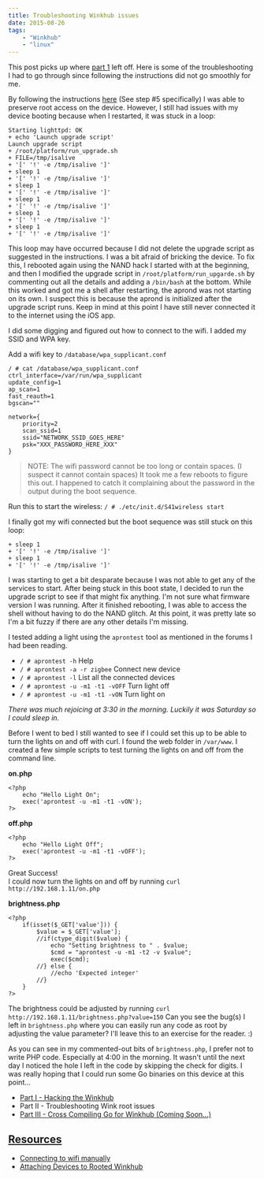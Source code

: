 ```yaml
---
title: Troubleshooting Winkhub issues
date: 2015-08-26
tags:
    - "Winkhub"
    - "linux"
---
```


This post picks up where [part 1](/post/hacking-the-winkhub-part-1) left off. Here is some of the troubleshooting I had to go through since following the instructions did not go smoothly for me.
<!--more-->

By following the instructions [here](http://www.rootwink.com/viewtopic.php?f=6&t=4) (See step #5 specifically) I was able to preserve root access on the device. However, I still had issues with my device booting because when I restarted, it was stuck in a loop:

```
Starting lighttpd: OK
+ echo 'Launch upgrade script'
Launch upgrade script
+ /root/platform/run_upgrade.sh
+ FILE=/tmp/isalive
+ '[' '!' -e /tmp/isalive ']'
+ sleep 1
+ '[' '!' -e /tmp/isalive ']'
+ sleep 1
+ '[' '!' -e /tmp/isalive ']'
+ sleep 1
+ '[' '!' -e /tmp/isalive ']'
+ sleep 1
+ '[' '!' -e /tmp/isalive ']'
+ sleep 1
+ '[' '!' -e /tmp/isalive ']'
```

This loop may have occurred because I did not delete the upgrade script as suggested in the instructions. I was a bit afraid of bricking the device. To fix this, I rebooted again using the NAND hack I started with at the beginning, and then I modified the upgrade script in `/root/platform/run_upgarde.sh` by commenting out all the details and adding a `/bin/bash` at the bottom. While this worked and got me a shell after restarting, the aprond was not starting on its own. I suspect this is because the aprond is initialized after the upgrade script runs. Keep in mind at this point I have still never connected it to the internet using the iOS app.

I did some digging and figured out how to connect to the wifi. I added my SSID and WPA key.

Add a wifi key to `/database/wpa_supplicant.conf`

```
/ # cat /database/wpa_supplicant.conf
ctrl_interface=/var/run/wpa_supplicant
update_config=1
ap_scan=1
fast_reauth=1
bgscan=""

network={
    priority=2
    scan_ssid=1
    ssid="NETWORK_SSID_GOES_HERE"
    psk="XXX_PASSWORD_HERE_XXX"
}
```

> NOTE: The wifi password cannot be too long or contain spaces. (I suspect it cannot contain spaces) It took me a few reboots to figure this out. I happened to catch it complaining about the password in the output during the boot sequence. 

Run this to start the wireless: `/ # ./etc/init.d/S41wireless start`

I finally got my wifi connected but the boot sequence was still stuck on this loop:

```
+ sleep 1
+ '[' '!' -e /tmp/isalive ']'
+ sleep 1
+ '[' '!' -e /tmp/isalive ']'
```

I was starting to get a bit desparate because I was not able to get any of the services to start. After being stuck in this boot state, I decided to run the upgrade script to see if that might fix anything. I'm not sure what firmware version I was running. After it finished rebooting, I was able to access the shell without having to do the NAND glitch. At this point, it was pretty late so I'm a bit fuzzy if there are any other details I'm missing.

I tested adding a light using the `aprontest` tool as mentioned in the forums I had been reading.

* `/ # aprontest -h` Help
* `/ # aprontest -a -r zigbee` Connect new device
* `/ # aprontest -l` List all the connected devices
* `/ # aprontest -u -m1 -t1 -vOFF` Turn light off 
* `/ # aprontest -u -m1 -t1 -vON` Turn light on

_There was much rejoicing at 3:30 in the morning. Luckily it was Saturday so I could sleep in._

Before I went to bed I still wanted to see if I could set this up to be able to turn the lights on and off with curl. I found the web folder in `/var/www`. I created a few simple scripts to test turning the lights on and off from the command line.


__on.php__
```
<?php
	echo "Hello Light On";
	exec('aprontest -u -m1 -t1 -vON');
?>
```

__off.php__
```
<?php
	echo "Hello Light Off";
	exec('aprontest -u -m1 -t1 -vOFF');
?>
```
Great Success!   
I could now turn the lights on and off by running `curl http://192.168.1.11/on.php`

__brightness.php__
```
<?php
    if(isset($_GET['value'])) {
        $value = $_GET['value'];
        //if(ctype_digit($value) {
            echo "Setting brightness to " . $value;
            $cmd = "aprontest -u -m1 -t2 -v $value";
            exec($cmd);
        //} else {
            //echo 'Expected integer'
        //}
    }
?>
```

The brightness could be adjusted by running `curl http://192.168.1.11/brightness.php?value=150` Can you see the bug(s) I left in `brightness.php` where you can easily run any code as root by adjusting the value parameter? I'll leave this to an exercise for the reader. :)

As you can see in my commented-out bits of `brightness.php`, I prefer not to write PHP code. Especially at 4:00 in the morning. It wasn't until the next day I noticed the hole I left in the code by skipping the check for digits. I was really hoping that I could run some Go binaries on this device at this point...

* [Part I - Hacking the Winkhub](/post/hacking-the-winkhub-part-1)
* Part II - Troubleshooting Wink root issues
* [Part III - Cross Compiling Go for Winkhub (Coming Soon...)](#)

## <a href="#" id="Resources">Resources</a>
* <a href="https://github.com/wink-hub-root/demystified/wiki/Connecting-to-wifi-manually" content="nofollow">Connecting to wifi manually</a>
* <a href="http://rootwink.com/viewtopic.php?t=12#p15" content="nofollow">Attaching Devices to Rooted Winkhub</a>
